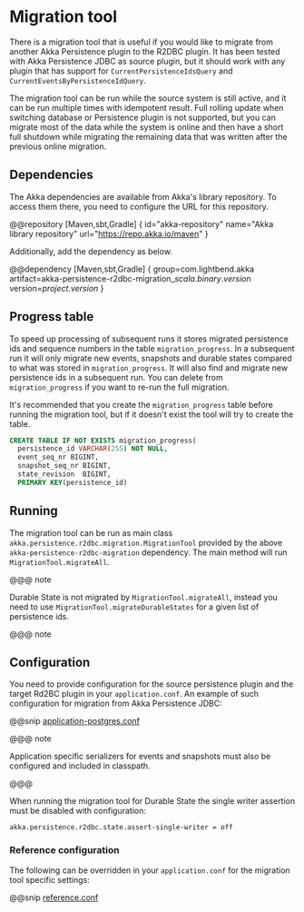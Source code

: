 # Migration tool

There is a migration tool that is useful if you would like to migrate from another Akka Persistence plugin
to the R2DBC plugin. It has been tested with Akka Persistence JDBC as source plugin, but it should work with
any plugin that has support for `CurrentPersistenceIdsQuery` and `CurrentEventsByPersistenceIdQuery`.

The migration tool can be run while the source system is still active, and it can be run multiple times with
idempotent result. Full rolling update when switching database or Persistence plugin is not supported, but
you can migrate most of the data while the system is online and then have a short full shutdown while
migrating the remaining data that was written after the previous online migration.

## Dependencies

The Akka dependencies are available from Akka's library repository. To access them there, you need to configure the URL for this repository.

@@repository [Maven,sbt,Gradle] {
id="akka-repository"
name="Akka library repository"
url="https://repo.akka.io/maven"
}

Additionally, add the dependency as below.

@@dependency [Maven,sbt,Gradle] {
  group=com.lightbend.akka
  artifact=akka-persistence-r2dbc-migration_$scala.binary.version$
  version=$project.version$
}

## Progress table

To speed up processing of subsequent runs it stores migrated persistence ids and sequence
numbers in the table `migration_progress`. In a subsequent run it will only migrate new events, snapshots
and durable states compared to what was stored in `migration_progress`. It will also find and migrate
new persistence ids in a subsequent run. You can delete from `migration_progress` if you want to
re-run the full migration.

It's recommended that you create the `migration_progress` table before running the migration tool, but
if it doesn't exist the tool will try to create the table.

```sql
CREATE TABLE IF NOT EXISTS migration_progress(
  persistence_id VARCHAR(255) NOT NULL,
  event_seq_nr BIGINT,
  snapshot_seq_nr BIGINT,
  state_revision  BIGINT,
  PRIMARY KEY(persistence_id)
```

## Running

The migration tool can be run as main class `akka.persistence.r2dbc.migration.MigrationTool` provided by the above
`akka-persistence-r2dbc-migration` dependency. The main method will run `MigrationTool.migrateAll`.

@@@ note

Durable State is not migrated by `MigrationTool.migrateAll`, instead you need to use `MigrationTool.migrateDurableStates` for a given list of persistence ids.

@@@ note

## Configuration

You need to provide configuration for the source persistence plugin and the target Rd2BC plugin in your `application.conf`. An example of such configuration for migration from Akka Persistence JDBC: 

@@snip [application-postgres.conf](/migration-tests/src/test/resources/application-postgres.conf)

@@@ note

Application specific serializers for events and snapshots must also be configured and included in classpath.

@@@

When running the migration tool for Durable State the single writer assertion must be disabled with configuration:
```hcon
akka.persistence.r2dbc.state.assert-single-writer = off
```

### Reference configuration

The following can be overridden in your `application.conf` for the migration tool specific settings:

@@snip [reference.conf](/migration/src/main/resources/reference.conf)
